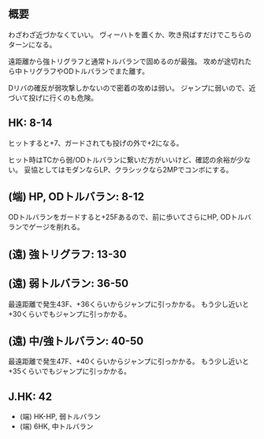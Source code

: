 ## 概要

わざわざ近づかなくていい。
ヴィーハトを置くか、吹き飛ばすだけでこちらのターンになる。

遠距離から強トリグラフと通常トルバランで固めるのが最強。
攻めが途切れたら中トリグラフやODトルバランでまた離す。

Dリバの確反が弱攻撃しかないので密着の攻めは弱い。
ジャンプに弱いので、近づいて投げに行くのも危険。

## HK: 8-14

ヒットすると+7、ガードされても投げの外で+2になる。

ヒット時はTCから弱/ODトルバランに繋いだ方がいいけど、確認の余裕が少ない。
妥協としてはモダンならLP、クラシックなら2MPでコンボにする。

## (端) HP, ODトルバラン: 8-12

ODトルバランをガードすると+25Fあるので、前に歩いてさらにHP, ODトルバランでゲージを削れる。

## (遠) 強トリグラフ: 13-30

## (遠) 弱トルバラン: 36-50

最遠距離で発生43F、+36くらいからジャンプに引っかかる。
もう少し近いと+30くらいでもジャンプに引っかかる。

## (遠) 中/強トルバラン: 40-50

最遠距離で発生47F、+40くらいからジャンプに引っかかる。
もう少し近いと+35くらいでもジャンプに引っかかる。

## J.HK: 42

- (端) HK-HP, 弱トルバラン
- (端) 6HK, 中トルバラン
